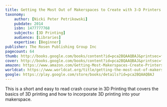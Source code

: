 ```yaml
---
title: Getting the Most Out of Makerspaces to Create with 3-D Printers
taxonomy:
	author: [Nicki Peter Petrikowski]
	pubdate: 2014
	isbn: 1477777768
	subjects: [3D Printing]
	audience: [Libraries]
	expertise: [Beginner]
publisher: The Rosen Publishing Group Inc
pagecount: 64
thumb: http://books.google.com/books/content?id=pca2BQAAQBAJ&printsec=frontcover&img=1&zoom=2&edge=curl&imgtk=AFLRE70iPBNcutzPYxL6cFdBxqsbi4JXyDfNNstJKpJcvrIMJfZVaDQVi4YkVKJvS4K7_qUH4Mg2aEMU1RbrGInaHtBluAZjw5ByDSrxh-u6DpcZJ2vnJOzeXN8qvLCK0X0Kc4JjzL2o&source=gbs_api
cover: http://books.google.com/books/content?id=pca2BQAAQBAJ&printsec=frontcover&img=1&zoom=6&edge=curl&imgtk=AFLRE71ZpWfAzNpe29RkWiJmAJlGQ_qn2sFGXIPSwNo54cabvsumTPtYU0lEI3SLhWndX6MawbE3zVte4jXFP6cEKR7gExPgbdHxoIJ8BRYAQIXjW_3uKnb9obJIenblyDf9O-b0MT0V&source=gbs_api
amazon: https://www.amazon.com/Getting-Most-Makerspaces-Create-Printers/dp/1477786023/ref=sr_1_1?keywords=Getting+the+most+out+of+makerspaces+to+create+with+3-D+printers&qid=1569857195&s=gateway&sr=8-1
worldcat: https://www.worldcat.org/title/getting-the-most-out-of-makerspaces-to-create-with-3-d-printers/oclc/884552729&referer=brief_results
google: https://play.google.com/store/books/details?id=pca2BQAAQBAJ
---
```

This is a short and easy to read crash course in 3D Printing that covers the basics of 3D printing and how to incorporate 3D printing into your makerspace.